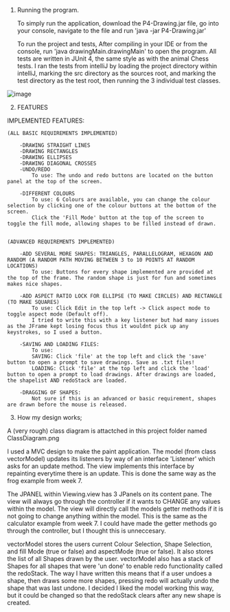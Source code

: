 1. Running the program.
	
	To simply run the application, download the P4-Drawing.jar file, go into your console, navigate to the file and run 'java -jar P4-Drawing.jar'
	
	To run the project and tests, After compiling in your IDE or from the console, run 'java drawingMain.drawingMain' to open the program.
	All tests are written in JUnit 4, the same style as with the animal Chess tests. I ran the tests from intelliJ by loading the project directory within 
	intelliJ, marking the src directory as the sources root, and marking the test directory as the test root, then running the 3 individual test classes.
	
![image](https://user-images.githubusercontent.com/75184002/165093480-db1155a4-48f9-4252-ac8a-ce2aae6f4e78.png)

2. FEATURES

IMPLEMENTED FEATURES:

	(ALL BASIC REQUIREMENTS IMPLEMENTED)
 
		-DRAWING STRAIGHT LINES
		-DRAWING RECTANGLES
		-DRAWING ELLIPSES
		-DRAWING DIAGONAL CROSSES
		-UNDO/REDO
			To use: The undo and redo buttons are located on the button panel at the top of the screen.

		-DIFFERENT COLOURS
			To use: 6 Colours are available, you can change the colour selection by clicking one of the colour buttons at the bottom of the screen.
			Click the 'Fill Mode' button at the top of the screen to toggle the fill mode, allowing shapes to be filled instead of drawn.


	(ADVANCED REQUIREMENTS IMPLEMENTED)
	
		-ADD SEVERAL MORE SHAPES: TRIANGLES, PARALLELOGRAM, HEXAGON AND RANDOM (A RANDOM PATH MOVING BETWEEN 3 to 10 POINTS AT RANDOM LOCATIONS)
			To use: Buttons for every shape implemented are provided at the top of the frame. The random shape is just for fun and sometimes makes nice shapes.

		-ADD ASPECT RATIO LOCK FOR ELLIPSE (TO MAKE CIRCLES) AND RECTANGLE (TO MAKE SQUARES) 
			To use: Click Edit in the top left -> Click aspect mode to toggle aspect mode (Default off).
			I tried to write this with a key listener but had many issues as the JFrame kept losing focus thus it wouldnt pick up any keystrokes, so I used a button.
		
		-SAVING AND LOADING FILES: 
			To use: 
			SAVING: Click 'file' at the top left and click the 'save' button to open a prompt to save drawings. Save as .txt files! 
			LOADING: Click 'file' at the top left and click the 'load' button to open a prompt to load drawings. After drawings are loaded, the shapelist AND redoStack are loaded.

		-DRAGGING OF SHAPES:
			Not sure if this is an advanced or basic requirement, shapes are drawn before the mouse is released.

	
3. How my design works;

A (very rough) class diagram is attactched in this project folder named ClassDiagram.png

I used a MVC design to make the paint application. The model (from class vectorModel) updates its listeners by way of an interface 'Listener' which asks for
an update method.
The view implements this interface by repainting everytime there is an update. This is done the same way as the frog example from week 7.

The JPANEL within Viewing.view has 3 JPanels on its content pane.
The view will always go through the controller if it wants to CHANGE any values within the model. The view will directly call the models getter methods if 
it is not going to change anything within the model. This is the same as the calculator example from week 7. I could have made the getter methods go through 
the controller, but I thought this is unneccesary.


vectorModel stores the users current Colour Selection, Shape Selection, and fill Mode (true or false) and aspectMode (true or false). It also stores the list of all Shapes drawn by the user.
vectorModel also has a stack of Shapes for all shapes that were 'un done' to enable redo functionality called the redoStack. The way I have written this means that if a user undoes a shape,
then draws some more shapes, pressing redo will actually undo the shape that was last undone. I decided I liked the model working this way, but it could be changed so that
the redoStack clears after any new shape is created.
